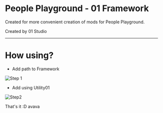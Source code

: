 # People Playground - 01 Framework

Created for more convenient creation of mods for People Playground.

Created by 01 Studio
____
How using?
===========

* Add path to Framework

![Step 1](https://cdn.discordapp.com/attachments/998868345233342524/1039116242285498428/image.png "1")

* Add using Utility01
 
![Step2](https://media.discordapp.net/attachments/998868345233342524/1039115652734144612/image.png "2")

That's it :D
avava
